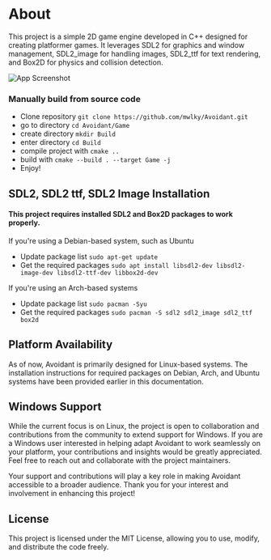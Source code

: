 
# About

This project is a simple 2D game engine developed in C++ designed for creating platformer games. It leverages SDL2 for graphics and window management, SDL2_image for handling images, SDL2_ttf for text rendering, and Box2D for physics and collision detection.

![App Screenshot](https://media.giphy.com/media/v1.Y2lkPTc5MGI3NjExOWZrZDEwMjlsZjM0bXlvcnVzZ2tlejlrdHdzY2tmYTNzcjc0MWt6NCZlcD12MV9pbnRlcm5hbF9naWZfYnlfaWQmY3Q9Zw/SdoJBOLm544quv8m4U/giphy.gif)

### Manually build from source code

- Clone repository `git clone https://github.com/mwlky/Avoidant.git`
- go to directory `cd Avoidant/Game`
- create directory `mkdir Build`
- enter directory `cd Build`
- compile project with `cmake ..`
- build with `cmake --build . --target Game -j`
- Enjoy!

## SDL2, SDL2 ttf, SDL2 Image Installation

#### This project requires installed SDL2 and Box2D packages to work properly.

If you're using a Debian-based system, such as Ubuntu

- Update package list `sudo apt-get update`
- Get the required packages `sudo apt install libsdl2-dev libsdl2-image-dev libsdl2-ttf-dev libbox2d-dev`

If you're using an Arch-based systems

- Update package list `sudo pacman -Syu`
- Get the required packages `sudo pacman -S sdl2 sdl2_image sdl2_ttf box2d`

## Platform Availability

As of now, Avoidant is primarily designed for Linux-based systems. The installation instructions for required packages on Debian, Arch, and Ubuntu systems have been provided earlier in this documentation.

## Windows Support

While the current focus is on Linux, the project is open to collaboration and contributions from the community to extend support for Windows. If you are a Windows user interested in helping adapt Avoidant to work seamlessly on your platform, your contributions and insights would be greatly appreciated. Feel free to reach out and collaborate with the project maintainers.

Your support and contributions will play a key role in making Avoidant accessible to a broader audience. Thank you for your interest and involvement in enhancing this project!

## License

This project is licensed under the MIT License, allowing you to use, modify, and distribute the code freely.
